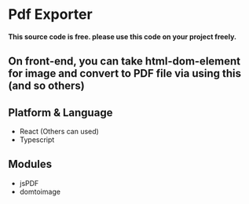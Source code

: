# Pdf Exporter

#### This source code is free. please use this code on your project freely.
## On front-end, you can take html-dom-element for image and convert to PDF file via using this (and so others)

## Platform & Language
- React (Others can used)
- Typescript

## Modules
- jsPDF
- domtoimage
